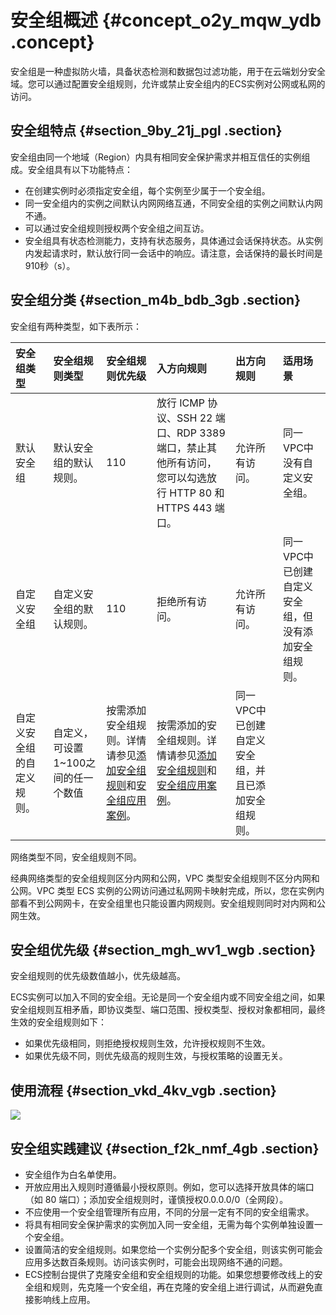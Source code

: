 # 安全组概述 {#concept_o2y_mqw_ydb .concept}

安全组是一种虚拟防火墙，具备状态检测和数据包过滤功能，用于在云端划分安全域。您可以通过配置安全组规则，允许或禁止安全组内的ECS实例对公网或私网的访问。

## 安全组特点 {#section_9by_21j_pgl .section}

安全组由同一个地域（Region）内具有相同安全保护需求并相互信任的实例组成。安全组具有以下功能特点：

-   在创建实例时必须指定安全组，每个实例至少属于一个安全组。
-   同一安全组内的实例之间默认内网网络互通，不同安全组的实例之间默认内网不通。
-   可以通过安全组规则授权两个安全组之间互访。
-   安全组具有状态检测能力，支持有状态服务，具体通过会话保持状态。从实例内发起请求时，默认放行同一会话中的响应。请注意，会话保持的最长时间是910秒（s）。

## 安全组分类 {#section_m4b_bdb_3gb .section}

安全组有两种类型，如下表所示：

|安全组类型|安全组规则类型|安全组规则优先级|入方向规则|出方向规则|适用场景|
|:----|:------|:-------|:----|:----|:---|
|默认安全组|默认安全组的默认规则。|110|放行 ICMP 协议、SSH 22 端口、RDP 3389 端口，禁止其他所有访问，您可以勾选放行 HTTP 80 和HTTPS 443 端口。|允许所有访问。|同一VPC中没有自定义安全组。|
|自定义安全组|自定义安全组的默认规则。|110|拒绝所有访问。|允许所有访问。|同一VPC中已创建自定义安全组，但没有添加安全组规则。|
|自定义安全组的自定义规则。|自定义，可设置1~100之间的任一个数值|按需添加安全组规则。详情请参见[添加安全组规则](../../../../cn.zh-CN/安全/安全组/添加安全组规则.md#)和[安全组应用案例](../../../../cn.zh-CN/安全/安全组/安全组应用案例.md#)。|按需添加的安全组规则。详情请参见[添加安全组规则](../../../../cn.zh-CN/安全/安全组/添加安全组规则.md#)和[安全组应用案例](../../../../cn.zh-CN/安全/安全组/安全组应用案例.md#)。|同一VPC中已创建自定义安全组，并且已添加安全组规则。|

网络类型不同，安全组规则不同。

经典网络类型的安全组规则区分内网和公网，VPC 类型安全组规则不区分内网和公网。VPC 类型 ECS 实例的公网访问通过私网网卡映射完成，所以，您在实例内部看不到公网网卡，在安全组里也只能设置内网规则。安全组规则同时对内网和公网生效。

## 安全组优先级 {#section_mgh_wv1_wgb .section}

安全组规则的优先级数值越小，优先级越高。

ECS实例可以加入不同的安全组。无论是同一个安全组内或不同安全组之间，如果安全组规则互相矛盾，即协议类型、端口范围、授权类型、授权对象都相同，最终生效的安全组规则如下：

-   如果优先级相同，则拒绝授权规则生效，允许授权规则不生效。
-   如果优先级不同，则优先级高的规则生效，与授权策略的设置无关。

## 使用流程 {#section_vkd_4kv_vgb .section}

![](http://static-aliyun-doc.oss-cn-hangzhou.aliyuncs.com/assets/img/9569/155980345139612_zh-CN.png)

## 安全组实践建议 {#section_f2k_nmf_4gb .section}

-   安全组作为白名单使用。
-   开放应用出入规则时遵循最小授权原则。例如，您可以选择开放具体的端口（如 80 端口）；添加安全组规则时，谨慎授权0.0.0.0/0（全网段）。
-   不应使用一个安全组管理所有应用，不同的分层一定有不同的安全组需求。
-   将具有相同安全保护需求的实例加入同一安全组，无需为每个实例单独设置一个安全组。
-   设置简洁的安全组规则。如果您给一个实例分配多个安全组，则该实例可能会应用多达数百条规则。访问该实例时，可能会出现网络不通的问题。
-   ECS控制台提供了克隆安全组和安全组规则的功能。如果您想要修改线上的安全组和规则，先克隆一个安全组，再在克隆的安全组上进行调试，从而避免直接影响线上应用。

